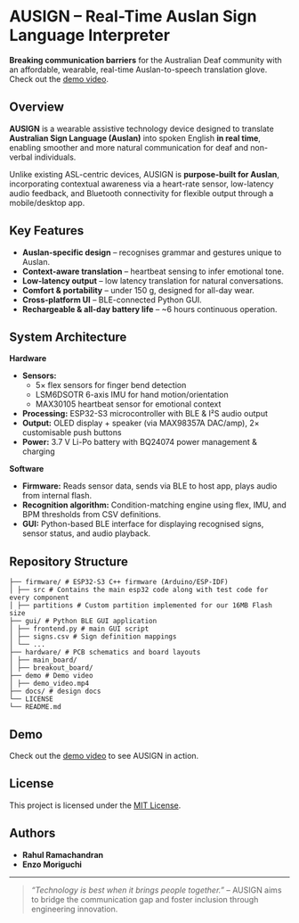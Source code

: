 # AUSIGN – Real-Time Auslan Sign Language Interpreter

 **Breaking communication barriers** for the Australian Deaf community with an affordable, wearable, real-time Auslan-to-speech translation glove. Check out the [demo video](https://drive.google.com/file/d/1WPN_qFuqe7VqrdAuftsNLOaqI1UlMCOe/view?usp=sharing).


## Overview
**AUSIGN** is a wearable assistive technology device designed to translate **Australian Sign Language (Auslan)** into spoken English **in real time**, enabling smoother and more natural communication for deaf and non-verbal individuals.

Unlike existing ASL-centric devices, AUSIGN is **purpose-built for Auslan**, incorporating contextual awareness via a heart-rate sensor, low-latency audio feedback, and Bluetooth connectivity for flexible output through a mobile/desktop app.


##  Key Features
- **Auslan-specific design** – recognises grammar and gestures unique to Auslan.
- **Context-aware translation** – heartbeat sensing to infer emotional tone.
- **Low-latency output** – low latency translation for natural conversations.
- **Comfort & portability** – under 150 g, designed for all-day wear.
- **Cross-platform UI** – BLE-connected Python GUI.
- **Rechargeable & all-day battery life** – ~6 hours continuous operation.


## System Architecture

**Hardware**
- **Sensors:**  
  - 5× flex sensors for finger bend detection  
  - LSM6DSOTR 6-axis IMU for hand motion/orientation  
  - MAX30105 heartbeat sensor for emotional context  
- **Processing:** ESP32-S3 microcontroller with BLE & I²S audio output  
- **Output:** OLED display + speaker (via MAX98357A DAC/amp), 2× customisable push buttons  
- **Power:** 3.7 V Li-Po battery with BQ24074 power management & charging

**Software**
- **Firmware:** Reads sensor data, sends via BLE to host app, plays audio from internal flash.  
- **Recognition algorithm:** Condition-matching engine using flex, IMU, and BPM thresholds from CSV definitions.  
- **GUI:** Python-based BLE interface for displaying recognised signs, sensor status, and audio playback.  


## Repository Structure
```
├── firmware/ # ESP32-S3 C++ firmware (Arduino/ESP-IDF)
│ ├── src # Contains the main esp32 code along with test code for every component
│ ├── partitions # Custom partition implemented for our 16MB Flash size
├── gui/ # Python BLE GUI application
│ ├── frontend.py # main GUI script
│ ├── signs.csv # Sign definition mappings
│ └── ...
├── hardware/ # PCB schematics and board layouts
│ ├── main_board/
│ ├── breakout_board/
├── demo # Demo video
│ ├── demo_video.mp4
├── docs/ # design docs
└── LICENSE
└── README.md
```


## Demo
Check out the [demo video](demo/demo_video.mov) to see AUSIGN in action.


## License
This project is licensed under the [MIT License](LICENSE).


## Authors
- **Rahul Ramachandran** 
- **Enzo Moriguchi** 

---
> *“Technology is best when it brings people together.”* – AUSIGN aims to bridge the communication gap and foster inclusion through engineering innovation.
